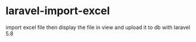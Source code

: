 # laravel-import-excel
import excel file then display the file in view and upload it to db with laravel 5.8

